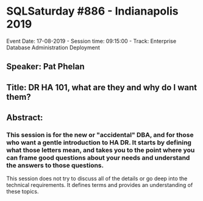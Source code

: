 # SQLSaturday #886 - Indianapolis 2019
Event Date: 17-08-2019 - Session time: 09:15:00 - Track: Enterprise Database Administration  Deployment
## Speaker: Pat Phelan
## Title: DR  HA 101, what are they and why do I want them?
## Abstract:
### This session is for the new or "accidental" DBA, and for those who want a gentle introduction to HA  DR. It starts by defining what those letters mean, and takes you to the point where you can frame good questions about your needs and understand the answers to those questions.

This session does not try to discuss all of the details or go deep into the technical requirements. It defines terms and provides an understanding of these topics.
